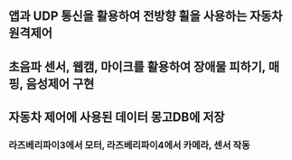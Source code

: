 ## 앱과 UDP 통신을 활용하여 전방향 휠을 사용하는 자동차 원격제어
## 초음파 센서, 웹캠, 마이크를 활용하여 장애물 피하기, 매핑, 음성제어 구현
## 자동차 제어에 사용된 데이터 몽고DB에 저장


### 라즈베리파이3에서 모터, 라즈베리파이4에서 카메라, 센서 작동

### 